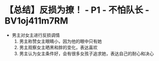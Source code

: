 # 【总结】反损为撩！ - P1 - 不怕队长 - BV1oj411m7RM

-   男主对女主进行反损调情
    1.  男主称赞女主眼睛小，因为他的眼中只有她
    2.  男主观察女主晒黑和胖的变化，表达喜欢
    3.  男主认为女主条件好，会有很多女孩子追求她，表达自己的耐心和决心